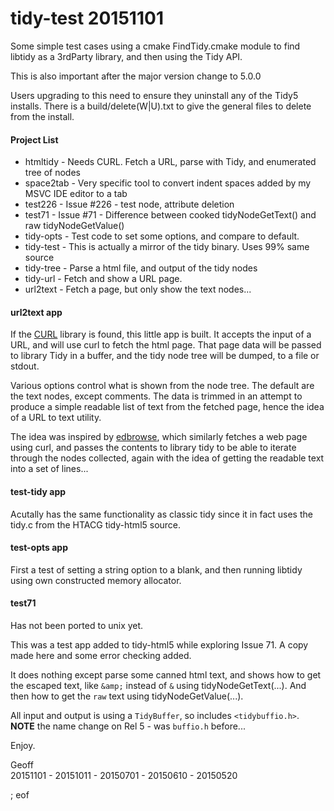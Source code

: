 # tidy-test 20151101

Some simple test cases using a cmake FindTidy.cmake module to find libtidy as a 3rdParty library, and then using the Tidy API.

This is also important after the major version change to 5.0.0

Users upgrading to this need to ensure they uninstall any of the Tidy5 installs. There is a build/delete(W|U).txt to give the general files to delete from the install.

#### Project List

 * htmltidy - Needs CURL. Fetch a URL, parse with Tidy, and enumerated tree of nodes
 * space2tab - Very specific tool to convert indent spaces added by my MSVC IDE editor to a tab
 * test226 - Issue #226 - test node, attribute deletion
 * test71 - Issue #71 - Difference between cooked tidyNodeGetText() and raw tidyNodeGetValue()
 * tidy-opts - Test code to set some options, and compare to default.
 * tidy-test - This is actually a mirror of the tidy binary. Uses 99% same source
 * tidy-tree - Parse a html file, and output of the tidy nodes
 * tidy-url - Fetch and show a URL page.
 * url2text - Fetch a page, but only show the text nodes...

#### url2text app

If the [CURL](http://curl.haxx.se/) library is found, this little app is built. It accepts the input of a URL, and will use curl to fetch the html page. That page data will be passed to library Tidy in a buffer, and the tidy node tree will be dumped, to a file or stdout.

Various options control what is shown from the node tree. The default are the text nodes, except comments. The data is trimmed in an attempt to produce a simple readable list of text from the fetched page, hence the idea of a URL to text utility.

The idea was inspired by [edbrowse](http://edbrowse.org/), which similarly fetches a web page using curl, and passes the contents to library tidy to be able to iterate through the nodes collected, again with the idea of getting the readable text into a set of lines...

#### test-tidy app

Acutally has the same functionality as classic tidy since it in fact uses the tidy.c from the HTACG tidy-html5 source.

#### test-opts app

First a test of setting a string option to a blank, and then running libtidy using own constructed memory allocator.

#### test71

Has not been ported to unix yet.

This was a test app added to tidy-html5 while exploring Issue 71. A copy made here and some error checking added.

It does nothing except parse some canned html text, and shows how to get the escaped text, like `&amp;` instead of `&` using tidyNodeGetText(...). And then how to get the `raw` text using tidyNodeGetValue(...).

All input and output is using a `TidyBuffer`, so includes `<tidybuffio.h>`. **NOTE** the name change on Rel 5 - was `buffio.h` before...

Enjoy.

Geoff  
20151101 - 20151011 - 20150701 - 20150610 - 20150520

; eof
